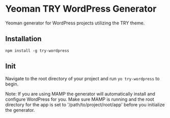 # Yeoman TRY WordPress Generator

Yeoman generator for WordPress projects utilizing the TRY theme.

## Installation

`npm install -g try-wordpress`

## Init

Navigate to the root directory of your project and run `yo try-wordpress` to begin.

Note: If you are using MAMP the generator will automatically install and configure WordPress for you. Make sure MAMP is running and the root directory for the app is set to '/path/to/project/root/app' before you initialize the generator.

